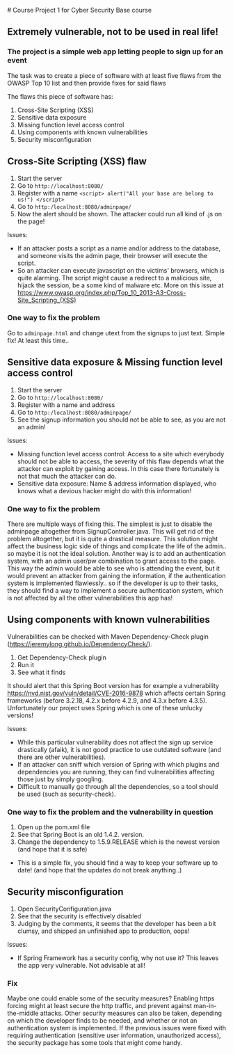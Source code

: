 
#   Course Project 1 for Cyber Security Base course
## Extremely vulnerable, not to be used in real life!

### The project is a simple web app letting people to sign up for an event
The task was to create a piece of software with at least five flaws from the OWASP Top 10 list and then provide fixes for said flaws

The flaws this piece of software has:
1. Cross-Site Scripting (XSS)
2. Sensitive data exposure
3. Missing function level access control
4. Using components with known vulnerabilities
5. Security misconfiguration

## Cross-Site Scripting (XSS) flaw
1. Start the server
2. Go to ``http://localhost:8080/``
3. Register with a name ``<script> alert("All your base are belong to us!") </script>``
4. Go to ``http:/localhost:8080/adminpage/``
4. Now the alert should be shown. The attacker could run all kind of .js on the page!

Issues:
- If an attacker posts a script as a name and/or address to the database, and someone visits the admin page,
  their browser will execute the script.
- So an attacker can execute javascript on the victims' browsers, which is quite alarming. The script might cause
  a redirect to a malicious site, hijack the session, be a some kind of malware etc.
More on this issue at https://www.owasp.org/index.php/Top_10_2013-A3-Cross-Site_Scripting_(XSS)

### One way to fix the problem
Go to ``adminpage.html`` and change utext from the signups to just text. Simple fix! At least this time..


## Sensitive data exposure & Missing function level access control
1. Start the server
2. Go to ``http://localhost:8080/``
3. Register with a name and address
4. Go to ``http:/localhost:8080/adminpage/``
5. See the signup information you should not be able to see, as you are not an admin!

Issues:
- Missing function level access control: Access to a site which everybody should not be able to access, the severity of this flaw
  depends what the attacker can exploit by gaining access. In this case there fortunately is not that much the attacker can do.
- Sensitive data exposure: Name & address information displayed, who knows what a devious hacker might do with this information!

### One way to fix the problem
There are multiple ways of fixing this. The simplest is just to disable the adminpage altogether from SignupController.java.
This will get rid of the problem altogether, but it is quite a drastical measure. This solution might affect the business logic side
of things and complicate the life of the admin.. so maybe it is not the ideal solution.
Another way is to add an authentication system, with an admin user/pw combination to grant access to the page. This way the admin
would be able to see who is attending the event, but it would prevent an attacker from gaining the information, if the authentication
system is implemented flawlessly.. so if the developer is up to their tasks, they should find a way to implement a secure authentication system,
which is not affected by all the other vulnerabilities this app has!


## Using components with known vulnerabilities
Vulnerabilities can be checked with Maven Dependency-Check plugin (https://jeremylong.github.io/DependencyCheck/).

1. Get Dependency-Check plugin
2. Run it
3. See what it finds

It should alert that this Spring Boot version has for example a vulnerability
https://nvd.nist.gov/vuln/detail/CVE-2016-9878 which affects certain Spring frameworks (before 3.2.18, 4.2.x before 4.2.9, and 4.3.x before 4.3.5).
Unfortunately our project uses Spring which is one of these unlucky versions!

Issues:
- While this particular vulnerability does not affect the sign up service drastically (afaik), it is not good practice to use outdated software (and there are other vulnerabilities).
- If an attacker can sniff which version of Spring with which plugins and dependencies you are running, they can find vulnerabilities affecting those just by simply googling.
- Difficult to manually go through all the dependencies, so a tool should be used (such as security-check).

### One way to fix the problem and the vulnerability in question
1. Open up the pom.xml file
2. See that Spring Boot is an old 1.4.2. version.
3. Change the dependency to 1.5.9.RELEASE which is the newest version (and hope that it is safe)

- This is a simple fix, you should find a way to keep your software up to date! (and hope that the updates do not break anything..)


## Security misconfiguration
1. Open SecurityConfiguration.java
2. See that the security is effectively disabled
3. Judging by the comments, it seems that the developer has been a bit clumsy, and shipped an unfinished app to production, oops!

Issues:
- If Spring Framework has a security config, why not use it? This leaves the app very vulnerable. Not advisable at all!

### Fix
Maybe one could enable some of the security measures? Enabling https forcing might at least secure the http traffic, and prevent against man-in-the-middle attacks.
Other security measures can also be taken, depending on which the developer finds to be needed, and whether or not an authentication system
is implemented. If the previous issues were fixed with requiring authentication (sensitive user information, unauthorized access), the security package has some tools
that might come handy.


 
